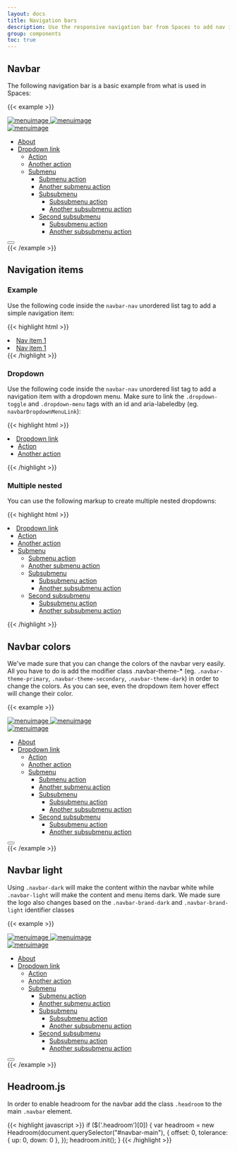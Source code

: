 ```yaml
---
layout: docs
title: Navigation bars
description: Use the responsive navigation bar from Spaces to add nav items and multi-level nested dropdowns for a seamless navigation
group: components
toc: true
---
```


## Navbar

The following navigation bar is a basic example from what is used in Spaces:

{{< example >}}
<nav class="navbar navbar-expand-lg navbar-transparent navbar-dark navbar-theme-primary mb-4">
    <div class="container position-relative">
        <a class="navbar-brand mr-lg-3" href="#">
            <img class="navbar-brand-dark" src="../../assets/brand/light.svg" alt="menuimage">
            <img class="navbar-brand-light" src="../../assets/brand/dark.svg" alt="menuimage">
        </a>
        <div class="navbar-collapse collapse" id="navbar-default-primary">
            <div class="navbar-collapse-header">
                <div class="row">
                    <div class="col-6 collapse-brand">
                        <a href="#">
                            <img src="../../assets/img/brand/dark.svg" alt="menuimage">
                        </a>
                    </div>
                    <div class="col-6 collapse-close">
                        <i class="fas fa-times" data-toggle="collapse" role="button"
                            data-target="#navbar-default-primary" aria-controls="navbar-default-primary"
                            aria-expanded="false" aria-label="Toggle navigation"></i>
                    </div>
                </div>
            </div>
            <ul class="navbar-nav navbar-nav-hover align-items-lg-center">
                <li class="nav-item">
                    <a href="#" class="nav-link">About</a>
                </li>
                <li class="nav-item dropdown">
                    <a class="nav-link dropdown-toggle" href="#" id="navbarDropdownMenuLink" data-toggle="dropdown" aria-haspopup="true" aria-expanded="false">
                    Dropdown link
                    <i class="fas fa-angle-down nav-link-arrow ml-2"></i>
                    </a>
                    <ul class="dropdown-menu" aria-labelledby="navbarDropdownMenuLink">
                        <li><a class="dropdown-item" href="#">Action</a></li>
                        <li><a class="dropdown-item" href="#">Another action</a></li>
                        <li class="dropdown-submenu"><a class="dropdown-item dropdown-toggle" href="#">Submenu <i class="fas fa-angle-down nav-link-arrow ml-2"></i></a>
                            <ul class="dropdown-menu">
                                <li><a class="dropdown-item" href="#">Submenu action</a></li>
                                <li><a class="dropdown-item" href="#">Another submenu action</a></li>
                                <li class="dropdown-submenu"><a class="dropdown-item dropdown-toggle" href="#">Subsubmenu <i class="fas fa-angle-down nav-link-arrow ml-2"></i></a>
                                    <ul class="dropdown-menu">
                                        <li><a class="dropdown-item" href="#">Subsubmenu action</a></li>
                                        <li><a class="dropdown-item" href="#">Another subsubmenu action</a></li>
                                    </ul>
                                </li>
                                <li class="dropdown-submenu"><a class="dropdown-item dropdown-toggle" href="#">Second subsubmenu <i class="fas fa-angle-down nav-link-arrow ml-2"></i></a>
                                    <ul class="dropdown-menu">
                                        <li><a class="dropdown-item" href="#">Subsubmenu action</a></li>
                                        <li><a class="dropdown-item" href="#">Another subsubmenu action</a></li>
                                    </ul>
                                </li>
                            </ul>
                        </li>
                    </ul>
                </li>
            </ul>
        </div>
        <div class="d-flex align-items-center">
            <button class="navbar-toggler ml-2" type="button" data-toggle="collapse"
                data-target="#navbar-default-primary" aria-controls="navbar-default-primary"
                aria-expanded="false" aria-label="Toggle navigation">
                <span class="navbar-toggler-icon"></span>
            </button>
        </div>
    </div>
</nav>
{{< /example >}}

## Navigation items

### Example

Use the following code inside the `navbar-nav` unordered list tag to add a simple navigation item:

{{< highlight html >}}
<li class="nav-item">
    <a href="#" class="nav-link">Nav item 1</a>
</li>
<li class="nav-item">
    <a href="#" class="nav-link">Nav item 1</a>
</li>
{{< /highlight >}}

### Dropdown

Use the following code inside the `navbar-nav` unordered list tag to add a navigation item with a dropdown menu. Make sure to link the `.dropdown-toggle` and `.dropdown-menu` tags with an id and aria-labeledby (eg. `navbarDropdownMenuLink`):

{{< highlight html >}}
<li class="nav-item dropdown">
    <a class="nav-link dropdown-toggle" href="#" id="navbarDropdownMenuLink" data-toggle="dropdown" aria-haspopup="true" aria-expanded="false">
    Dropdown link
    <i class="fas fa-angle-down nav-link-arrow ml-2"></i>
    </a>
    <ul class="dropdown-menu" aria-labelledby="navbarDropdownMenuLink">
        <li><a class="dropdown-item" href="#">Action</a></li>
        <li><a class="dropdown-item" href="#">Another action</a></li>
    </ul>
</li>
{{< /highlight >}}

### Multiple nested

You can use the following markup to create multiple nested dropdowns:

{{< highlight html >}}
<li class="nav-item dropdown">
    <a class="nav-link dropdown-toggle" href="#" id="navbarDropdownMenuLink" data-toggle="dropdown" aria-haspopup="true" aria-expanded="false">
    Dropdown link
    <i class="fas fa-angle-down nav-link-arrow ml-2"></i>
    </a>
    <ul class="dropdown-menu" aria-labelledby="navbarDropdownMenuLink">
    <li><a class="dropdown-item" href="#">Action</a></li>
    <li><a class="dropdown-item" href="#">Another action</a></li>
    <li class="dropdown-submenu"><a class="dropdown-item dropdown-toggle" href="#">Submenu <i class="fas fa-angle-down nav-link-arrow ml-2"></i></a>
        <ul class="dropdown-menu">
            <li><a class="dropdown-item" href="#">Submenu action</a></li>
            <li><a class="dropdown-item" href="#">Another submenu action</a></li>
            <li class="dropdown-submenu"><a class="dropdown-item dropdown-toggle" href="#">Subsubmenu <i class="fas fa-angle-down nav-link-arrow ml-2"></i></a>
                <ul class="dropdown-menu">
                    <li><a class="dropdown-item" href="#">Subsubmenu action</a></li>
                    <li><a class="dropdown-item" href="#">Another subsubmenu action</a></li>
                </ul>
            </li>
            <li class="dropdown-submenu"><a class="dropdown-item dropdown-toggle" href="#">Second subsubmenu <i class="fas fa-angle-down nav-link-arrow ml-2"></i></a>
                <ul class="dropdown-menu">
                    <li><a class="dropdown-item" href="#">Subsubmenu action</a></li>
                    <li><a class="dropdown-item" href="#">Another subsubmenu action</a></li>
                </ul>
            </li>
        </ul>
    </li>
    </ul>
</li>
{{< /highlight >}}

## Navbar colors

We've made sure that you can change the colors of the navbar very easily. All you have to do is add the modifier class .navbar-theme-* (eg. `.navbar-theme-primary`, `.navbar-theme-secondary`, `.navbar-theme-dark`) in order to change the colors. As you can see, even the dropdown item hover effect will change their color.

{{< example >}}
<nav class="navbar navbar-expand-lg navbar-transparent navbar-dark navbar-theme-tertiary mb-4">
    <div class="container position-relative">
        <a class="navbar-brand mr-lg-3" href="#">
            <img class="navbar-brand-dark" src="../../assets/brand/light.svg" alt="menuimage">
            <img class="navbar-brand-light" src="../../assets/brand/dark.svg" alt="menuimage">
        </a>
        <div class="navbar-collapse collapse" id="navbar-default-tertiary">
            <div class="navbar-collapse-header">
                <div class="row">
                    <div class="col-6 collapse-brand">
                        <a href="#">
                            <img src="../../assets/img/brand/dark.svg" alt="menuimage">
                        </a>
                    </div>
                    <div class="col-6 collapse-close">
                        <i class="fas fa-times" data-toggle="collapse" role="button"
                            data-target="#navbar-default-tertiary" aria-controls="navbar-default-tertiary"
                            aria-expanded="false" aria-label="Toggle navigation"></i>
                    </div>
                </div>
            </div>
            <ul class="navbar-nav navbar-nav-hover align-items-lg-center">
                <li class="nav-item">
                    <a href="#" class="nav-link">About</a>
                </li>
                <li class="nav-item dropdown">
                    <a class="nav-link dropdown-toggle" href="#" id="navbarDropdownMenuLinkTertiary" data-toggle="dropdown" aria-haspopup="true" aria-expanded="false">
                    Dropdown link
                    <i class="fas fa-angle-down nav-link-arrow ml-2"></i>
                    </a>
                    <ul class="dropdown-menu" aria-labelledby="navbarDropdownMenuLinkTertiary">
                        <li><a class="dropdown-item" href="#">Action</a></li>
                        <li><a class="dropdown-item" href="#">Another action</a></li>
                        <li class="dropdown-submenu"><a class="dropdown-item dropdown-toggle" href="#">Submenu <i class="fas fa-angle-down nav-link-arrow ml-2"></i></a>
                            <ul class="dropdown-menu">
                                <li><a class="dropdown-item" href="#">Submenu action</a></li>
                                <li><a class="dropdown-item" href="#">Another submenu action</a></li>
                                <li class="dropdown-submenu"><a class="dropdown-item dropdown-toggle" href="#">Subsubmenu <i class="fas fa-angle-down nav-link-arrow ml-2"></i></a>
                                    <ul class="dropdown-menu">
                                        <li><a class="dropdown-item" href="#">Subsubmenu action</a></li>
                                        <li><a class="dropdown-item" href="#">Another subsubmenu action</a></li>
                                    </ul>
                                </li>
                                <li class="dropdown-submenu"><a class="dropdown-item dropdown-toggle" href="#">Second subsubmenu <i class="fas fa-angle-down nav-link-arrow ml-2"></i></a>
                                    <ul class="dropdown-menu">
                                        <li><a class="dropdown-item" href="#">Subsubmenu action</a></li>
                                        <li><a class="dropdown-item" href="#">Another subsubmenu action</a></li>
                                    </ul>
                                </li>
                            </ul>
                        </li>
                    </ul>
                </li>
            </ul>
        </div>
        <div class="d-flex align-items-center">
            <button class="navbar-toggler ml-2" type="button" data-toggle="collapse"
                data-target="#navbar-default-tertiary" aria-controls="navbar-default-tertiary"
                aria-expanded="false" aria-label="Toggle navigation">
                <span class="navbar-toggler-icon"></span>
            </button>
        </div>
    </div>
</nav>
{{< /example >}}

## Navbar light

Using `.navbar-dark` will make the content within the navbar white while `.navbar-light` will make the content and menu items dark. We made sure the logo also changes based on the `.navbar-brand-dark` and `.navbar-brand-light` identifier classes

{{< example >}}
<nav class="navbar navbar-expand-lg navbar-transparent navbar-light navbar-theme-light mb-4">
    <div class="container position-relative">
        <a class="navbar-brand mr-lg-3" href="#">
            <img class="navbar-brand-dark" src="../../assets/brand/light.svg" alt="menuimage">
            <img class="navbar-brand-light" src="../../assets/brand/dark.svg" alt="menuimage">
        </a>
        <div class="navbar-collapse collapse" id="navbar-default-light">
            <div class="navbar-collapse-header">
                <div class="row">
                    <div class="col-6 collapse-brand">
                        <a href="#">
                            <img src="../../assets/img/brand/dark.svg" alt="menuimage">
                        </a>
                    </div>
                    <div class="col-6 collapse-close">
                        <i class="fas fa-times" data-toggle="collapse" role="button"
                            data-target="#navbar-default-light" aria-controls="navbar-default-light"
                            aria-expanded="false" aria-label="Toggle navigation"></i>
                    </div>
                </div>
            </div>
            <ul class="navbar-nav navbar-nav-hover align-items-lg-center">
                <li class="nav-item">
                    <a href="#" class="nav-link">About</a>
                </li>
                <li class="nav-item dropdown">
                    <a class="nav-link dropdown-toggle" href="#" id="navbarDropdownMenuLinklight" data-toggle="dropdown" aria-haspopup="true" aria-expanded="false">
                    Dropdown link
                    <i class="fas fa-angle-down nav-link-arrow ml-2"></i>
                    </a>
                    <ul class="dropdown-menu" aria-labelledby="navbarDropdownMenuLinklight">
                        <li><a class="dropdown-item" href="#">Action</a></li>
                        <li><a class="dropdown-item" href="#">Another action</a></li>
                        <li class="dropdown-submenu"><a class="dropdown-item dropdown-toggle" href="#">Submenu <i class="fas fa-angle-down nav-link-arrow ml-2"></i></a>
                            <ul class="dropdown-menu">
                                <li><a class="dropdown-item" href="#">Submenu action</a></li>
                                <li><a class="dropdown-item" href="#">Another submenu action</a></li>
                                <li class="dropdown-submenu"><a class="dropdown-item dropdown-toggle" href="#">Subsubmenu <i class="fas fa-angle-down nav-link-arrow ml-2"></i></a>
                                    <ul class="dropdown-menu">
                                        <li><a class="dropdown-item" href="#">Subsubmenu action</a></li>
                                        <li><a class="dropdown-item" href="#">Another subsubmenu action</a></li>
                                    </ul>
                                </li>
                                <li class="dropdown-submenu"><a class="dropdown-item dropdown-toggle" href="#">Second subsubmenu <i class="fas fa-angle-down nav-link-arrow ml-2"></i></a>
                                    <ul class="dropdown-menu">
                                        <li><a class="dropdown-item" href="#">Subsubmenu action</a></li>
                                        <li><a class="dropdown-item" href="#">Another subsubmenu action</a></li>
                                    </ul>
                                </li>
                            </ul>
                        </li>
                    </ul>
                </li>
            </ul>
        </div>
        <div class="d-flex align-items-center">
            <button class="navbar-toggler ml-2" type="button" data-toggle="collapse"
                data-target="#navbar-default-light" aria-controls="navbar-default-light"
                aria-expanded="false" aria-label="Toggle navigation">
                <span class="navbar-toggler-icon"></span>
            </button>
        </div>
    </div>
</nav>
{{< /example >}}

## Headroom.js

In order to enable headroom for the navbar add the class `.headroom` to the main `.navbar` element.

{{< highlight javascript >}}
if ($('.headroom')[0]) {
    var headroom = new Headroom(document.querySelector("#navbar-main"), {
        offset: 0,
        tolerance: {
            up: 0,
            down: 0
        },
    });
    headroom.init();
}
{{< /highlight >}}
